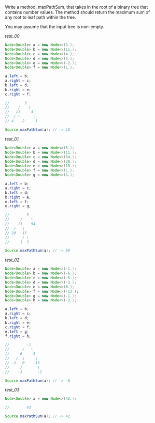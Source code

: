 Write a method, maxPathSum, that takes in the root of a binary tree that contains number values. The method should return the maximum sum of any root to leaf path within the tree.

You may assume that the input tree is non-empty.

_test_00_

```java
Node<Double> a = new Node<>(3.);
Node<Double> b = new Node<>(11.);
Node<Double> c = new Node<>(4.);
Node<Double> d = new Node<>(4.);
Node<Double> e = new Node<>(-2.);
Node<Double> f = new Node<>(1.);

a.left = b;
a.right = c;
b.left = d;
b.right = e;
c.right = f;

//       3
//    /    \
//   11     4
//  / \      \
// 4   -2     1

Source.maxPathSum(a); // -> 18
```

_test_01_

```java
Node<Double> a = new Node<>(5.);
Node<Double> b = new Node<>(11.);
Node<Double> c = new Node<>(54.);
Node<Double> d = new Node<>(20.);
Node<Double> e = new Node<>(15.);
Node<Double> f = new Node<>(1.);
Node<Double> g = new Node<>(3.);

a.left = b;
a.right = c;
b.left = d;
b.right = e;
e.left = f;
e.right = g;

//        5
//     /    \
//    11    54
//  /   \
// 20   15
//      / \
//     1  3

Source.maxPathSum(a); // -> 59
```

_test_02_

```java
Node<Double> a = new Node<>(-1.);
Node<Double> b = new Node<>(-6.);
Node<Double> c = new Node<>(-5.);
Node<Double> d = new Node<>(-3.);
Node<Double> e = new Node<>(0.);
Node<Double> f = new Node<>(-13.);
Node<Double> g = new Node<>(-1.);
Node<Double> h = new Node<>(-2.);

a.left = b;
a.right = c;
b.left = d;
b.right = e;
c.right = f;
e.left = g;
f.right = h;

//        -1
//      /   \
//    -6    -5
//   /  \     \
// -3   0    -13
//     /       \
//    -1       -2

Source.maxPathSum(a); // -> -8
```

_test_03_

```java
Node<Double> a = new Node<>(42.);

//        42

Source.maxPathSum(a); // -> 42
```
